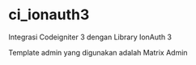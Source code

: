 # ci_ionauth3
Integrasi Codeigniter 3 dengan Library IonAuth 3

Template admin yang digunakan adalah Matrix Admin
